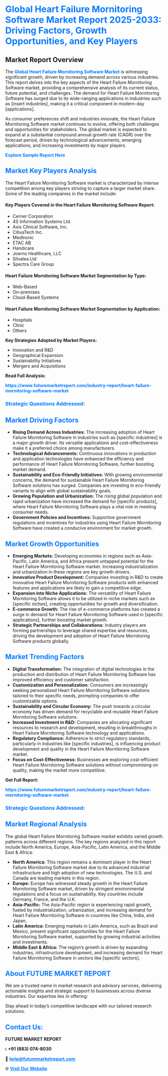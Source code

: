 <h1 style="color: #007BFF;">Global Heart Failure Mornitoring Software Market Report 2025-2033: Driving Factors, Growth Opportunities, and Key Players</h1>

<section id="overview">
<h2>Market Report Overview</h2>
<p>The <a href="https://www.futuremarketreport.com/industry-report/heart-failure-mornitoring-software-market" style="color: #007BFF; text-decoration: none;"><strong>Global Heart Failure Mornitoring Software Market</strong></a> is witnessing significant growth, driven by increasing demand across various industries. This report delves into the key aspects of the Heart Failure Mornitoring Software market, providing a comprehensive analysis of its current status, future potential, and challenges. The demand for Heart Failure Mornitoring Software has surged due to its wide-ranging applications in industries such as [insert industries], making it a critical component in modern-day [applications].</p>
<p>As consumer preferences shift and industries innovate, the Heart Failure Mornitoring Software market continues to evolve, offering both challenges and opportunities for stakeholders. The global market is expected to expand at a substantial compound annual growth rate (CAGR) over the forecast period, driven by technological advancements, emerging applications, and increasing investments by major players.</p>
</section>

<section id="overview">
<p><a href="https://www.futuremarketreport.com/request-sample/reportId=55464" style="color: #007BFF; text-decoration: none;"><strong>Explore Sample Report Here</strong></a></p>
</section>

<section id="key-players">
<h2 style="color: #007BFF;">Market Key Players Analysis</h2>
<p>The Heart Failure Mornitoring Software market is characterized by intense competition among key players striving to capture a larger market share. Some of the leading companies in the market include:</p>
<h4>Key Players Covered in the Heart Failure Mornitoring Software Report:</h4>
<ul><li>Cerner Corporation</li><li>4S Information Systems Ltd.</li><li>Axis Clinical Software, Inc.</li><li>CitiusTech Inc.</li><li>Medtronic</li><li>ETAC AB</li><li>Handicare</li><li>Joerns Healthcare, LLC</li><li>Silvalea Ltd</li><li>Spectra Care Group</li></ul>
<h4>Heart Failure Mornitoring Software Market Segmentation by Type:</h4>
<ul><li>Web-Based</li><li>On-premises</li><li>Cloud-Based Systems</li></ul>

<h4>Heart Failure Mornitoring Software Market Segmentation by Application:</h4>
<ul><li>Hospitals</li><li>Clinic</li><li>Others</li></ul>
<p><strong>Key Strategies Adopted by Market Players:</strong></p>
<ul>
<li>Innovation and R&D</li>
<li>Geographical Expansion</li>
<li>Sustainability Initiatives</li>
<li>Mergers and Acquisitions</li>
</ul>
</section>

<section>
<p><strong>Read Full Analysis: </strong></p><a href="https://www.futuremarketreport.com/industry-report/heart-failure-mornitoring-software-market" style="color: #007BFF; text-decoration: none;"><strong>https://www.futuremarketreport.com/industry-report/heart-failure-mornitoring-software-market</strong></a>
<h3 style="color: #007BFF;">Strategic Questions Addressed:</h3>
</section>

<section id="driving-factors">
<h2 style="color: #007BFF;">Market Driving Factors</h2>
<ul>
<li><strong>Rising Demand Across Industries:</strong> The increasing adoption of Heart Failure Mornitoring Software in industries such as [specific industries] is a major growth driver. Its versatile applications and cost-effectiveness make it a preferred choice among manufacturers.</li>
<li><strong>Technological Advancements:</strong> Continuous innovations in production and application technologies have enhanced the efficiency and performance of Heart Failure Mornitoring Software, further boosting market demand.</li>
<li><strong>Sustainability and Eco-Friendly Initiatives:</strong> With growing environmental concerns, the demand for sustainable Heart Failure Mornitoring Software solutions has surged. Companies are investing in eco-friendly variants to align with global sustainability goals.</li>
<li><strong>Growing Population and Urbanization:</strong> The rising global population and rapid urbanization have increased the demand for [specific products], where Heart Failure Mornitoring Software plays a vital role in meeting consumer needs.</li>
<li><strong>Government Policies and Incentives:</strong> Supportive government regulations and incentives for industries using Heart Failure Mornitoring Software have created a conducive environment for market growth.</li>
</ul>
</section>

<section id="growth-opportunities">
<h2 style="color: #007BFF;">Market Growth Opportunities</h2>
<ul>
<li><strong>Emerging Markets:</strong> Developing economies in regions such as Asia-Pacific, Latin America, and Africa present untapped potential for the Heart Failure Mornitoring Software market. Increasing industrialization and urbanization in these regions are key growth drivers.</li>
<li><strong>Innovative Product Development:</strong> Companies investing in R&D to create innovative Heart Failure Mornitoring Software products with enhanced features and applications are likely to gain a competitive edge.</li>
<li><strong>Expansion into Niche Applications:</strong> The versatility of Heart Failure Mornitoring Software allows it to be utilized in niche markets such as [specific niches], creating opportunities for growth and diversification.</li>
<li><strong>E-commerce Growth:</strong> The rise of e-commerce platforms has created a surge in demand for Heart Failure Mornitoring Software used in [specific applications], further boosting market growth.</li>
<li><strong>Strategic Partnerships and Collaborations:</strong> Industry players are forming partnerships to leverage shared expertise and resources, driving the development and adoption of Heart Failure Mornitoring Software products globally.</li>
</ul>
</section>

<section id="trending-factors">
<h2 style="color: #007BFF;">Market Trending Factors</h2>
<ul>
<li><strong>Digital Transformation:</strong> The integration of digital technologies in the production and distribution of Heart Failure Mornitoring Software has improved efficiency and customer satisfaction.</li>
<li><strong>Customization and Personalization:</strong> Consumers are increasingly seeking personalized Heart Failure Mornitoring Software solutions tailored to their specific needs, prompting companies to offer customizable options.</li>
<li><strong>Sustainability and Circular Economy:</strong> The push towards a circular economy has driven demand for recyclable and reusable Heart Failure Mornitoring Software solutions.</li>
<li><strong>Increased Investment in R&D:</strong> Companies are allocating significant resources to research and development, resulting in breakthroughs in Heart Failure Mornitoring Software technology and applications.</li>
<li><strong>Regulatory Compliance:</strong> Adherence to strict regulatory standards, particularly in industries like [specific industries], is influencing product development and quality in the Heart Failure Mornitoring Software market.</li>
<li><strong>Focus on Cost-Effectiveness:</strong> Businesses are exploring cost-efficient Heart Failure Mornitoring Software solutions without compromising on quality, making the market more competitive.</li>
</ul>
</section>

<section>
<p><strong>Get Full Report: </strong></p><a href="https://www.futuremarketreport.com/industry-report/heart-failure-mornitoring-software-market" style="color: #007BFF; text-decoration: none;"><strong>https://www.futuremarketreport.com/industry-report/heart-failure-mornitoring-software-market</strong></a>
<h3 style="color: #007BFF;">Strategic Questions Addressed:</h3>
</section>


<section id="regional-analysis">
<h2 style="color: #007BFF;">Market Regional Analysis</h2>
<p>The global Heart Failure Mornitoring Software market exhibits varied growth patterns across different regions. The key regions analyzed in this report include North America, Europe, Asia-Pacific, Latin America, and the Middle East & Africa:</p>
<ul>
<li><strong>North America:</strong> This region remains a dominant player in the Heart Failure Mornitoring Software market due to its advanced industrial infrastructure and high adoption of new technologies. The U.S. and Canada are leading markets in this region.</li>
<li><strong>Europe:</strong> Europe has witnessed steady growth in the Heart Failure Mornitoring Software market, driven by stringent environmental regulations and a focus on sustainability. Key countries include Germany, France, and the U.K.</li>
<li><strong>Asia-Pacific:</strong> The Asia-Pacific region is experiencing rapid growth, fueled by industrialization, urbanization, and increasing demand for Heart Failure Mornitoring Software in countries like China, India, and Japan.</li>
<li><strong>Latin America:</strong> Emerging markets in Latin America, such as Brazil and Mexico, present significant opportunities for the Heart Failure Mornitoring Software market, supported by growing industrial activities and investments.</li>
<li><strong>Middle East & Africa:</strong> The region’s growth is driven by expanding industries, infrastructure development, and increasing demand for Heart Failure Mornitoring Software in sectors like [specific sectors].</li>
</ul>
</section>

<footer>
<h2 style="color: #007BFF;">About FUTURE MARKET REPORT</h2>
<p>We are a trusted name in market research and advisory services, delivering actionable insights and strategic support to businesses across diverse industries. Our expertise lies in offering:</p>

<p>Stay ahead in today’s competitive landscape with our tailored research solutions.</p>

<h2 style="color: #007BFF;">Contact Us:</h2>
<p><strong>FUTURE MARKET REPORT</strong></p>
<p>📞 <strong>+91 (883) 074-8030</strong></p>
<p>📧 <strong><a href="mailto:help@futuremarketreport.com" style="color: #007BFF;">help@futuremarketreport.com</a></strong></p>
<p>🌐 <strong><a href="https://www.futuremarketreport.com/" style="color: #007BFF;">Visit Our Website</a></strong></p>
</footer>